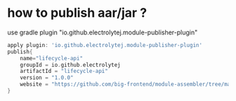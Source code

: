# how to publish aar/jar ?

use gradle plugin "io.github.electrolytej.module-publisher-plugin"

```gradle
apply plugin: 'io.github.electrolytej.module-publisher-plugin'
publish{
    name="lifecycle-api"
    groupId = io.github.electrolytej
    artifactId = "lifecycle-api"
    version = "1.0.0"
    website = "https://github.com/big-frontend/module-assembler/tree/main/module-publisher-gradle-plugin"
}
```